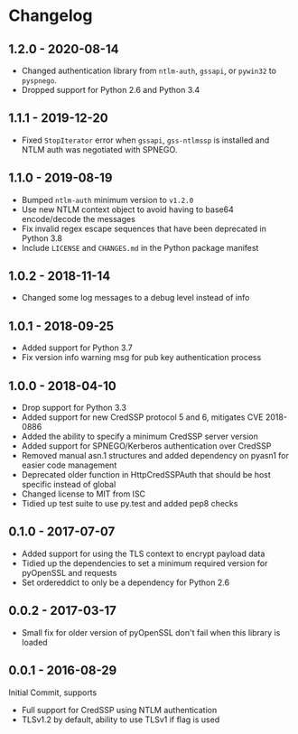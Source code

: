 # Changelog

## 1.2.0 - 2020-08-14

* Changed authentication library from `ntlm-auth`, `gssapi`, or `pywin32` to `pyspnego`.
* Dropped support for Python 2.6 and Python 3.4


## 1.1.1 - 2019-12-20

* Fixed `StopIterator` error when `gssapi`, `gss-ntlmssp` is installed and NTLM auth was negotiated with SPNEGO.


## 1.1.0 - 2019-08-19

* Bumped `ntlm-auth` minimum version to `v1.2.0`
* Use new NTLM context object to avoid having to base64 encode/decode the messages
* Fix invalid regex escape sequences that have been deprecated in Python 3.8
* Include `LICENSE` and `CHANGES.md` in the Python package manifest


## 1.0.2 - 2018-11-14

* Changed some log messages to a debug level instead of info


## 1.0.1 - 2018-09-25

* Added support for Python 3.7
* Fix version info warning msg for pub key authentication process


## 1.0.0 - 2018-04-10

* Drop support for Python 3.3
* Added support for new CredSSP protocol 5 and 6, mitigates CVE 2018-0886
* Added the ability to specify a minimum CredSSP server version
* Added support for SPNEGO/Kerberos authentication over CredSSP
* Removed manual asn.1 structures and added dependency on pyasn1 for easier
  code management
* Deprecated older function in HttpCredSSPAuth that should be host specific
  instead of global
* Changed license to MIT from ISC
* Tidied up test suite to use py.test and added pep8 checks


## 0.1.0 - 2017-07-07

* Added support for using the TLS context to encrypt payload data
* Tidied up the dependencies to set a minimum required version for pyOpenSSL and requests
* Set ordereddict to only be a dependency for Python 2.6


## 0.0.2 - 2017-03-17

* Small fix for older version of pyOpenSSL don't fail when this library is loaded


## 0.0.1 - 2016-08-29

Initial Commit, supports

* Full support for CredSSP using NTLM authentication
* TLSv1.2 by default, ability to use TLSv1 if flag is used
